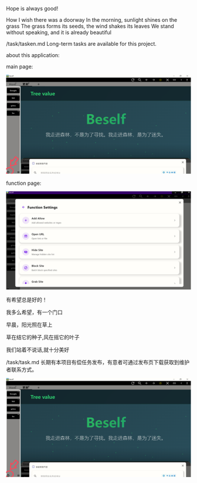 Hope is always good!

How I wish there was a doorway
In the morning, sunlight shines on the grass
The grass forms its seeds, the wind shakes its leaves
We stand without speaking, and it is already beautiful

[Product Release Homepage]:https://heeheeaii.github.io/


/task/tasken.md Long-term tasks are available for this project.

about this application:

main page:

![1.png](img/1.png)

function page:

![funcPage.png](img/funcPage.png)



有希望总是好的！

我多么希望，有一个门口 

早晨，阳光照在草上 

草在结它的种子,风在摇它的叶子 

我们站着不说话,就十分美好



[产品发布主页]:https://heeheeaii.github.io/


/task/task.md 长期有本项目有偿任务发布，有意者可通过发布页下载获取到维护者联系方式。

![1.png](img/1.png)

